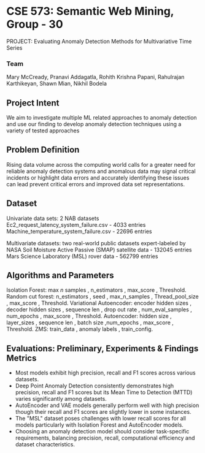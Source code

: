 # CSE 573: Semantic Web Mining, Group - 30
PROJECT: Evaluating Anomaly Detection Methods for Multivariative Time Series

### Team 
Mary McCready, Pranavi Addagatla, Rohith Krishna Papani, Rahulrajan Karthikeyan, Shawn Mian, Nikhil Bodela

## Project Intent
We aim to investigate multiple ML related approaches to anomaly detection and  use our finding to develop anomaly detection techniques using a variety of tested approaches

## Problem Definition
Rising data volume across the computing world calls for a greater need for reliable anomaly detection systems and anomalous data may signal critical incidents or highlight data errors and accurately identifying these issues can lead prevent critical errors and improved data set representations.

## Dataset
Univariate data sets: 2 NAB datasets
Ec2_request_latency_system_failure.csv - 4033 entries
Machine_temperature_system_failure.csv -  22696 entries

Multivariate datasets: two real-world public datasets expert-labeled by NASA
Soil Moisture Active Passive (SMAP) satellite data - 132045 entries
Mars Science Laboratory (MSL) rover data -  562799 entries

## Algorithms and Parameters
Isolation Forest:  max _n_ samples , n_estimators , max_score , Threshold.
Random cut forest: n_estimators , seed , max_n_samples , Thread_pool_size , max_score , Threshold.
Variational Autoencoder: encoder hidden sizes , decoder hidden sizes , sequence len , drop out rate , num_eval_samples , num_epochs , max_score , Threshold.
Autoencoder: hidden size , layer_sizes , sequence len , batch size ,num_epochs , max_score , Threshold.
ZMS: train_data , anomaly labels , train_config.

## Evaluations: Preliminary, Experiments & Findings Metrics
- Most models exhibit high precision, recall and F1 scores across various datasets.
- Deep Point Anomaly Detection consistently demonstrates high precision, recall and F1 scores but its Mean Time to Detection (MTTD) varies significantly among datasets.
- AutoEncoder and VAE models generally perform well with high precision though their recall and F1 scores are slightly lower in some instances.
- The "MSL" dataset poses challenges with lower recall scores for all models particularly with Isolation Forest and AutoEncoder models.
- Choosing an anomaly detection model should consider task-specific requirements, balancing precision, recall, computational efficiency and dataset characteristics.

